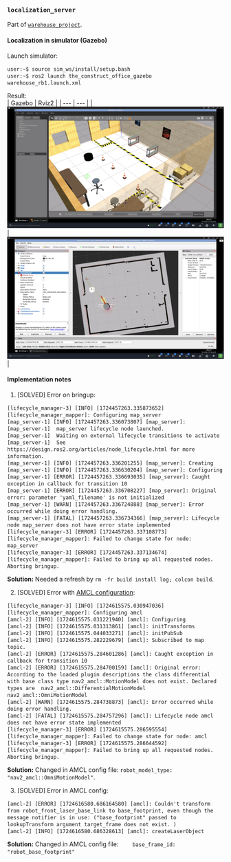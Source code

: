 ### `localization_server`

Part of [`warehouse_project`](https://github.com/ivogeorg/warehouse_project.git).

#### Localization in simulator (Gazebo)

Launch simulator:  
```
user:~$ source sim_ws/install/setup.bash
user:~$ ros2 launch the_construct_office_gazebo warehouse_rb1.launch.xml
```  

Result:  
| Gazebo | Rviz2 |
| --- | --- |
| ![Position](assets/position_gazebo.png) | ![Localization](assets/localization_rviz2.png) |   


#### Implementation notes

1. [SOLVED] Error on bringup:
```
[lifecycle_manager-3] [INFO] [1724457263.335873652] [lifecycle_manager_mapper]: Configuring map_server
[map_server-1] [INFO] [1724457263.336073807] [map_server]:
[map_server-1]  map_server lifecycle node launched.
[map_server-1]  Waiting on external lifecycle transitions to activate
[map_server-1]  See https://design.ros2.org/articles/node_lifecycle.html for more information.
[map_server-1] [INFO] [1724457263.336201255] [map_server]: Creating
[map_server-1] [INFO] [1724457263.336630204] [map_server]: Configuring
[map_server-1] [ERROR] [1724457263.336693035] [map_server]: Caught exception in callback for transition 10
[map_server-1] [ERROR] [1724457263.336708227] [map_server]: Original error: parameter 'yaml_filename' is not initialized
[map_server-1] [WARN] [1724457263.336724888] [map_server]: Error occurred while doing error handling.
[map_server-1] [FATAL] [1724457263.336734366] [map_server]: Lifecycle node map_server does not have error state implemented
[lifecycle_manager-3] [ERROR] [1724457263.337108773] [lifecycle_manager_mapper]: Failed to change state for node: map_server
[lifecycle_manager-3] [ERROR] [1724457263.337134674] [lifecycle_manager_mapper]: Failed to bring up all requested nodes. Aborting bringup.
```

**Solution:** Needed a refresh by `rm -fr build install log; colcon build`.

2. [SOLVED] Error with [AMCL configuration](https://docs.nav2.org/configuration/packages/configuring-amcl.html#example):
```
[lifecycle_manager-3] [INFO] [1724615575.030947036] [lifecycle_manager_mapper]: Configuring amcl
[amcl-2] [INFO] [1724615575.031221940] [amcl]: Configuring
[amcl-2] [INFO] [1724615575.031313861] [amcl]: initTransforms
[amcl-2] [INFO] [1724615575.044033271] [amcl]: initPubSub
[amcl-2] [INFO] [1724615575.282229679] [amcl]: Subscribed to map topic.
[amcl-2] [ERROR] [1724615575.284601286] [amcl]: Caught exception in callback for transition 10
[amcl-2] [ERROR] [1724615575.284700159] [amcl]: Original error: According to the loaded plugin descriptions the class differential with base class type nav2_amcl::MotionModel does not exist. Declared types are  nav2_amcl::DifferentialMotionModel nav2_amcl::OmniMotionModel
[amcl-2] [WARN] [1724615575.284738873] [amcl]: Error occurred while doing error handling.
[amcl-2] [FATAL] [1724615575.284757296] [amcl]: Lifecycle node amcl does not have error state implemented
[lifecycle_manager-3] [ERROR] [1724615575.286595554] [lifecycle_manager_mapper]: Failed to change state for node: amcl
[lifecycle_manager-3] [ERROR] [1724615575.286644592] [lifecycle_manager_mapper]: Failed to bring up all requested nodes. Aborting bringup.
```

**Solution:** Changed in AMCL config file: `robot_model_type: "nav2_amcl::OmniMotionModel"`.

3. [SOLVED] Error in AMCL config:
```
[amcl-2] [ERROR] [1724616580.686164580] [amcl]: Couldn't transform from robot_front_laser_base_link to base_footprint, even though the message notifier is in use: ("base_footprint" passed to lookupTransform argument target_frame does not exist. )
[amcl-2] [INFO] [1724616580.686328613] [amcl]: createLaserObject
```

**Solution:** Changed in AMCL config file: `    base_frame_id: "robot_base_footprint"`

